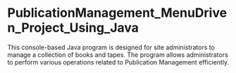 # PublicationManagement_MenuDriven_Project_Using_Java
This console-based Java program is designed for site administrators to manage a collection of books and tapes. The program allows administrators to perform various operations related to Publication Management efficiently.
